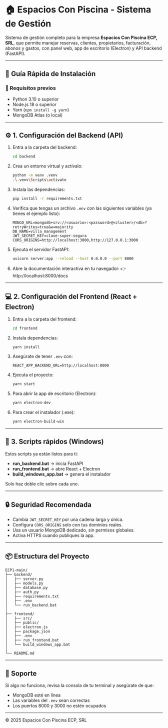 # 🏠 Espacios Con Piscina - Sistema de Gestión

Sistema de gestión completo para la empresa **Espacios Con Piscina ECP, SRL**, que permite manejar reservas, clientes, propietarios, facturación, abonos y gastos, con panel web, app de escritorio (Electron) y API backend (FastAPI).

---

## 🚀 Guía Rápida de Instalación

### 🧩 Requisitos previos
- Python 3.10 o superior
- Node.js 18 o superior
- Yarn (`npm install -g yarn`)
- MongoDB Atlas (o local)

---

## ⚙️ 1. Configuración del Backend (API)
1. Entra a la carpeta del backend:
   ```bash
   cd backend
   ```

2. Crea un entorno virtual y actívalo:
   ```bash
   python -m venv .venv
   .\.venv\Scripts\activate
   ```

3. Instala las dependencias:
   ```bash
   pip install -r requirements.txt
   ```

4. Verifica que tengas un archivo `.env` con las siguientes variables (ya tienes el ejemplo listo):
   ```env
   MONGO_URL=mongodb+srv://<usuario>:<password>@<cluster>/<db>?retryWrites=true&w=majority
   DB_NAME=villa_management
   JWT_SECRET_KEY=clave-super-segura
   CORS_ORIGINS=http://localhost:3000,http://127.0.0.1:3000
   ```

5. Ejecuta el servidor FastAPI:
   ```bash
   uvicorn server:app --reload --host 0.0.0.0 --port 8000
   ```

6. Abre la documentación interactiva en tu navegador:
   👉 http://localhost:8000/docs

---

## 💻 2. Configuración del Frontend (React + Electron)
1. Entra a la carpeta del frontend:
   ```bash
   cd frontend
   ```

2. Instala dependencias:
   ```bash
   yarn install
   ```

3. Asegúrate de tener `.env` con:
   ```env
   REACT_APP_BACKEND_URL=http://localhost:8000
   ```

4. Ejecuta el proyecto:
   ```bash
   yarn start
   ```

5. Para abrir la app de escritorio (Electron):
   ```bash
   yarn electron-dev
   ```

6. Para crear el instalador (.exe):
   ```bash
   yarn electron-build-win
   ```

---

## 🧰 3. Scripts rápidos (Windows)
Estos scripts ya están listos para ti:
- **run_backend.bat** → inicia FastAPI
- **run_frontend.bat** → abre React + Electron
- **build_windows_app.bat** → genera el instalador

Solo haz doble clic sobre cada uno.

---

## 🔒 Seguridad Recomendada
- Cambia `JWT_SECRET_KEY` por una cadena larga y única.
- Configura `CORS_ORIGINS` solo con tus dominios reales.
- Usa un usuario MongoDB dedicado, sin permisos globales.
- Activa HTTPS cuando publiques la app.

---

## 📦 Estructura del Proyecto
```
ECP1-main/
├── backend/
│   ├── server.py
│   ├── models.py
│   ├── database.py
│   ├── auth.py
│   ├── requirements.txt
│   ├── .env
│   └── run_backend.bat
│
├── frontend/
│   ├── src/
│   ├── public/
│   ├── electron.js
│   ├── package.json
│   ├── .env
│   ├── run_frontend.bat
│   └── build_windows_app.bat
│
└── README.md
```

---

## 💬 Soporte
Si algo no funciona, revisa la consola de tu terminal y asegúrate de que:
- MongoDB esté en línea
- Las variables del `.env` sean correctas
- Los puertos 8000 y 3000 no estén ocupados

---
© 2025 Espacios Con Piscina ECP, SRL
